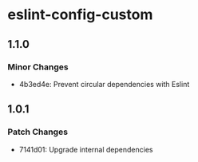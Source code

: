 # eslint-config-custom

## 1.1.0

### Minor Changes

- 4b3ed4e: Prevent circular dependencies with Eslint

## 1.0.1

### Patch Changes

- 7141d01: Upgrade internal dependencies
